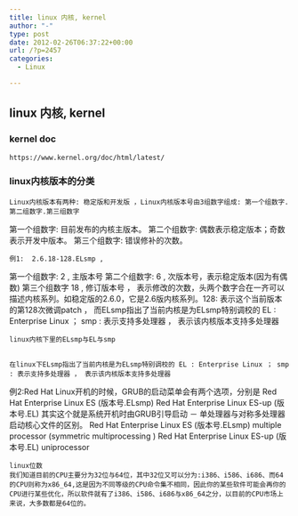 ```yaml
---
title: linux 内核, kernel 
author: "-"
type: post
date: 2012-02-26T06:37:22+00:00
url: /?p=2457
categories:
  - Linux

---
```

## linux 内核, kernel
### kernel doc
    https://www.kernel.org/doc/html/latest/

### linux内核版本的分类
    Linux内核版本有两种: 稳定版和开发版 ，Linux内核版本号由3组数字组成: 第一个组数字.第二组数字.第三组数字
 第一个组数字: 目前发布的内核主版本。
 第二个组数字: 偶数表示稳定版本；奇数表示开发中版本。
 第三个组数字: 错误修补的次数。
  
  
    例1:  2.6.18-128.ELsmp ,
 第一个组数字: 2 , 主版本号
 第二个组数字: 6 , 次版本号，表示稳定版本(因为有偶数)
 第三个组数字 18 , 修订版本号 ， 表示修改的次数，头两个数字合在一齐可以描述内核系列。如稳定版的2.6.0，它是2.6版内核系列。128: 表示这个当前版本的第128次微调patch ， 而ELsmp指出了当前内核是为ELsmp特别调校的 EL : Enterprise Linux ； smp : 表示支持多处理器 ， 表示该内核版本支持多处理器
  

    linux内核下里的ELsmp与EL与smp

  
    在linux下ELsmp指出了当前内核是为ELsmp特别调校的 EL : Enterprise Linux ； smp : 表示支持多处理器 ， 表示该内核版本支持多处理器
 例2:Red Hat Linux开机的时候，GRUB的启动菜单会有两个选项，分别是
 Red Hat Enterprise Linux ES (版本号.ELsmp)
 Red Hat Enterprise Linux ES-up (版本号.EL)
 其实这个就是系统开机时由GRUB引导启动 － 单处理器与对称多处理器启动核心文件的区别。
 Red Hat Enterprise Linux ES (版本号.ELsmp) multiple processor (symmetric multiprocessing )
 Red Hat Enterprise Linux ES-up (版本号.EL) uniprocessor
  

    linux位数
    我们知道目前的CPU主要分为32位与64位，其中32位又可以分为:i386、i586、i686、而64的CPU则称为x86_64,这是因为不同等级的CPU命令集不相同，因此你的某些软件可能会再你的CPU进行某些优化，所以软件就有了i386、i586、i686与x86_64之分，以目前的CPU市场上来说，大多数都是64位的。
  
